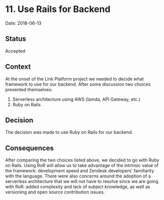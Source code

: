 # 11. Use Rails for Backend

Date: 2018-06-13

## Status

Accepted

## Context

At the onset of the Link Platform project we needed to decide what framework to use for our backend. After some
discussion two choices presented themselves:
1. Serverless architecture using AWS (lamda, API Gateway, etc.)
1. Ruby on Rails

## Decision

The decision was made to use Ruby on Rails for our backend.

## Consequences

After comparing the two choices listed above, we decided to go with Ruby on Rails. Using
RoR will allow us to take advantage of the intrinsic value of the framework: development speed and
Zendesk developers' familiarity with the language. There were also concerns around the adoption of a serverless
architecture that we will not have to resolve since we are going with RoR: added complexity and lack of subject
knowledge, as well as versioning and open source contribution issues.
